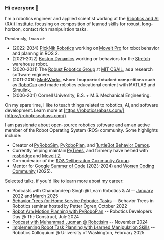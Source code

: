 ### Hi everyone 👋

I'm a robotics engineer and applied scientist working at the [Robotics and AI (RAI) Institute](https://rai-inst.com/), focusing on composition of learned skills for robust, long-horizon, contact rich manipulation tasks.

Previously, I was at:
* (2022-2024) [PickNik Robotics](https://picknik.ai) working on [MoveIt Pro](https://picknik.ai/pro/) for robot behavior and planning in ROS 2.
* (2021-2022) [Boston Dynamics](https://www.bostondynamics.com/) working on behaviors for the [Stretch](https://www.bostondynamics.com/stretch) warehouse robot.
* (2020-2021) The [Robust Robotics Group](https://groups.csail.mit.edu/rrg/) at [MIT CSAIL](https://www.csail.mit.edu/), as a research software engineer.
* (2011-2019) [MathWorks](https://www.mathworks.com/), where I supported student competitions such as [RoboCup](https://www.robocup.org/) and made robotics educational content with MATLAB and Simulink.
* (2006-2011) Cornell University, B.S. + M.S. Mechanical Engineering.

On my spare time, I like to teach things related to robotics, AI, and software development.
Learn more at [https://roboticseabass.com/](https://roboticseabass.com/).

I am passionate about open-source robotics software and am an active member of the Robot Operating System (ROS) community.
Some highlights include:
* Creator of [PyRoboSim](https://github.com/sea-bass/pyrobosim), [PyRoboPlan](https://github.com/sea-bass/pyroboplan), and [TurtleBot Behavior Demos](https://github.com/sea-bass/turtlebot3_behavior_demos).
* Currently helping maintain [PyTrees](https://github.com/splintered-reality/py_trees), and formerly have helped with [rosbridge](https://github.com/RobotWebTools/rosbridge_suite) and [MoveIt 2](https://github.com/moveit/moveit2).
* Co-moderator of the [ROS Deliberation Community Group](https://github.com/ros-wg-delib).
* Mentor for [Google Summer of Code](https://summerofcode.withgoogle.com/) (2023-2024) and [Women Coding Community](https://womencodingcommunity.com/) (2025).

Selected talks, if you'd like to learn more about my career:
* Podcasts with Chandandeep Singh @ Learn Robotics & AI -- [January 2022](https://www.youtube.com/playlist?list=PLrOeA8xRZt1d4pgVG_NRr4FE3hi5vlCbX) and [March 2025](https://youtu.be/S4TJwWj99_8?si=vVB3-rxK44aJeqnb)
* [Behavior Trees for Home Service Robotics Tasks](https://youtu.be/xbvMnpwXNPk?si=oMxVamIKm0tZGwNE) -- Behavior Trees in Robotics seminar hosted by Petter Ögren, October 2022
* [Robot Arm Motion Planning with PyRoboPlan](https://youtu.be/YYRlypz9ZgE?si=9swEv99q9MPx5l3T) -- Robotics Developers Day @ The Construct, July 2024
* [Podcast with Muhammad Luqman @ Robotisim](https://youtu.be/hBWMQvCjevs?si=HoTsoE4PanJopwd_) -- November 2024
* [Implementing Robot Task Planning with Learned Manipulation Skills](https://youtu.be/91igg5x-D6c?si=Elk7RAMd7aIYr7M2) -- Robotics Colloquium @ University of Washington, February 2025
